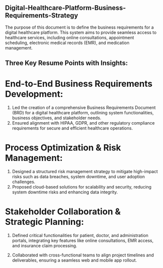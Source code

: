 ## Digital-Healthcare-Platform-Business-Requirements-Strategy
The purpose of this document is to define the business requirements for a digital healthcare platform. This system aims to provide seamless access to healthcare services, including online consultations, appointment scheduling, electronic medical records (EMR), and medication management.
## Three Key Resume Points with Insights:
# End-to-End Business Requirements Development:
1. Led the creation of a comprehensive Business Requirements Document (BRD) for a digital healthcare platform, outlining system functionalities, business objectives, and stakeholder needs.
2. Ensured alignment with HIPAA, GDPR, and other regulatory compliance requirements for secure and efficient healthcare operations.

# Process Optimization & Risk Management:
1. Designed a structured risk management strategy to mitigate high-impact risks such as data breaches, system downtime, and user adoption challenges.
2. Proposed cloud-based solutions for scalability and security, reducing system downtime risks and enhancing data integrity.

# Stakeholder Collaboration & Strategic Planning:
1. Defined critical functionalities for patient, doctor, and administration portals, integrating key features like online consultations, EMR access, and insurance claim processing.

2. Collaborated with cross-functional teams to align project timelines and deliverables, ensuring a seamless web and mobile app rollout.

